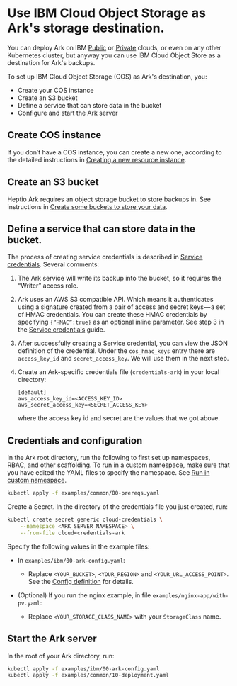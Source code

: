 # Use IBM Cloud Object Storage as Ark's storage destination.
You can deploy Ark on IBM [Public][5] or [Private][4] clouds, or even on any other Kubernetes cluster, but anyway you can use IBM Cloud Object Store as a destination for Ark's backups. 

To set up IBM Cloud Object Storage (COS) as Ark's destination, you:

* Create your COS instance 
* Create an S3 bucket
* Define a service that can store data in the bucket
* Configure and start the Ark server


## Create COS instance
If you don’t have a COS instance, you can create a new one, according to the detailed instructions in [Creating a new resource instance][1].

## Create an S3 bucket
Heptio Ark requires an object storage bucket to store backups in. See instructions in [Create some buckets to store your data][2].

## Define a service that can store data in the bucket. 
The process of creating service credentials is described in [Service credentials][3]. 
Several comments:

1. The Ark service will write its backup into the bucket, so it requires the “Writer” access role.

2. Ark uses an AWS S3 compatible API. Which means it authenticates using a signature created from a pair of access and secret keys — a set of HMAC credentials. You can create these HMAC credentials by specifying `{“HMAC”:true}` as an optional inline parameter. See step 3 in the [Service credentials][3] guide.

3. After successfully creating a Service credential, you can view the JSON definition of the credential. Under the `cos_hmac_keys` entry there are `access_key_id` and `secret_access_key`. We will use them in the next step.

4. Create an Ark-specific credentials file (`credentials-ark`) in your local directory:

    ```
    [default]
    aws_access_key_id=<ACCESS_KEY_ID>
    aws_secret_access_key=<SECRET_ACCESS_KEY>
    ```

    where the access key id and secret are the values that we got above.

## Credentials and configuration

In the Ark root directory, run the following to first set up namespaces, RBAC, and other scaffolding. To run in a custom namespace, make sure that you have edited the YAML files to specify the namespace. See [Run in custom namespace][0].

```bash
kubectl apply -f examples/common/00-prereqs.yaml
```

Create a Secret. In the directory of the credentials file you just created, run:

```bash
kubectl create secret generic cloud-credentials \
    --namespace <ARK_SERVER_NAMESPACE> \
    --from-file cloud=credentials-ark
```

Specify the following values in the example files:

* In `examples/ibm/00-ark-config.yaml`:

  * Replace `<YOUR_BUCKET>`, `<YOUR_REGION>` and `<YOUR_URL_ACCESS_POINT>`. See the [Config definition][6] for details.



* (Optional) If you run the nginx example, in file `examples/nginx-app/with-pv.yaml`:

    * Replace `<YOUR_STORAGE_CLASS_NAME>` with your `StorageClass` name.

## Start the Ark server

In the root of your Ark directory, run:

  ```bash
  kubectl apply -f examples/ibm/00-ark-config.yaml
  kubectl apply -f examples/common/10-deployment.yaml
  ```

  [0]: namespace.md
  [1]: https://console.bluemix.net/docs/services/cloud-object-storage/basics/order-storage.html#creating-a-new-resource-instance
  [2]: https://console.bluemix.net/docs/services/cloud-object-storage/getting-started.html#create-buckets
  [3]: https://console.bluemix.net/docs/services/cloud-object-storage/iam/service-credentials.html#service-credentials
  [4]: https://www.ibm.com/support/knowledgecenter/SSBS6K_2.1.0/kc_welcome_containers.html
  [5]: https://console.bluemix.net/docs/containers/container_index.html#container_index
  [6]: config-definition.md#aws
  [14]: http://docs.aws.amazon.com/IAM/latest/UserGuide/introduction.html
